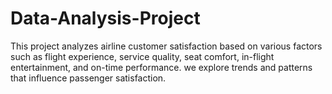 # Data-Analysis-Project
This project analyzes airline customer satisfaction based on various factors such as flight experience, service quality, seat comfort, in-flight entertainment, and on-time performance. we explore trends and patterns that influence passenger satisfaction.
